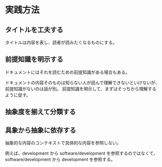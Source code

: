 # 実践方法

## タイトルを工夫する

タイトルは内容を表し、読者が読みたくなるものにする。

## 前提知識を明示する

ドキュメントにはそれを読むための前提知識がある場合もある。

ドキュメントの内容そのものは知らない人が読んで理解できないといけないが、前提知識がないのは話が別。
前提知識を明示して、まずはそっちから理解するように促す。

## 抽象度を揃えて分類する

## 具象から抽象に依存する

抽象的な内容のコンテキストで具体的な内容を参照しない。

例えば、development から software/development を参照するのではなくて、software/development から development を参照する。
